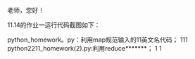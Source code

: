 老师，您好！

11.14的作业一运行代码截图如下：

python_homework。py：利用map规范输入的11英文名代码；
111
python2211_homework(2).py:利用reduce*******；
1
1


